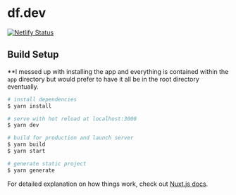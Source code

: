 # df.dev

[![Netlify Status](https://api.netlify.com/api/v1/badges/c35e4fbb-b618-4b58-8331-89fd769da5be/deploy-status?branch=master)](https://app.netlify.com/sites/davidfeinerman/deploys)

## Build Setup

**I messed up with installing the app and everything is contained within the `app` directory but would prefer to have it all be in the root directory eventually.

```bash
# install dependencies
$ yarn install

# serve with hot reload at localhost:3000
$ yarn dev

# build for production and launch server
$ yarn build
$ yarn start

# generate static project
$ yarn generate
```

For detailed explanation on how things work, check out [Nuxt.js docs](https://nuxtjs.org).
